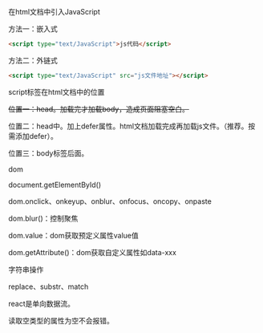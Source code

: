 在html文档中引入JavaScript

方法一：嵌入式

``` html
<script type="text/JavaScript">js代码</script>
```

方法二：外链式

``` html
<script type="text/JavaScript" src="js文件地址"></script>
```

script标签在html文档中的位置

~~位置一：head。加载完才加载body，造成页面阻塞空白。~~

位置二：head中。加上defer属性。html文档加载完成再加载js文件。（推荐。按需添加defer）。

位置三：body标签后面。





dom 

document.getElementById()

dom.onclick、onkeyup、onblur、onfocus、oncopy、onpaste

dom.blur()：控制聚焦

dom.value：dom获取预定义属性value值

dom.getAttribute()：dom获取自定义属性如data-xxx



字符串操作

replace、substr、match



react是单向数据流。

读取空类型的属性为空不会报错。
